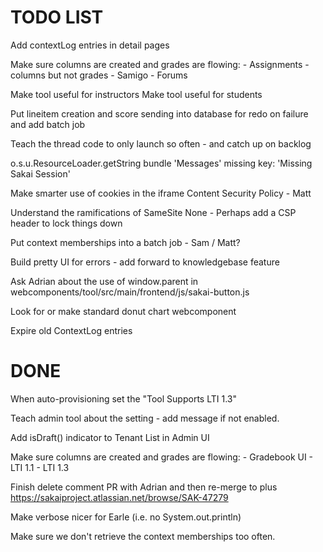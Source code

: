 
TODO LIST
=========

Add contextLog entries in detail pages

Make sure columns are created and grades are flowing:
    - Assignments - columns but not grades
    - Samigo
    - Forums

Make tool useful for instructors
Make tool useful for students

Put lineitem creation and score sending into database for redo on failure and add batch job

Teach the thread code to only launch so often - and catch up on backlog

o.s.u.ResourceLoader.getString bundle 'Messages'  missing key: 'Missing Sakai Session'

Make smarter use of cookies in the iframe Content Security Policy - Matt

Understand the ramifications of SameSite None - Perhaps add a CSP header to lock things down

Put context memberships into a batch job - Sam / Matt?

Build pretty UI for errors - add forward to knowledgebase feature

Ask Adrian about the use of window.parent in webcomponents/tool/src/main/frontend/js/sakai-button.js

Look for or make standard donut chart webcomponent

Expire old ContextLog entries

DONE
====

When auto-provisioning set the "Tool Supports LTI 1.3"

Teach admin tool about the setting - add message if not enabled.

Add isDraft() indicator to Tenant List in Admin UI

Make sure columns are created and grades are flowing:
    - Gradebook UI
    - LTI 1.1
    - LTI 1.3

Finish delete comment PR with Adrian and then re-merge to plus
https://sakaiproject.atlassian.net/browse/SAK-47279

Make verbose nicer for Earle (i.e. no System.out.println)

Make sure we don't retrieve the context memberships too often.

